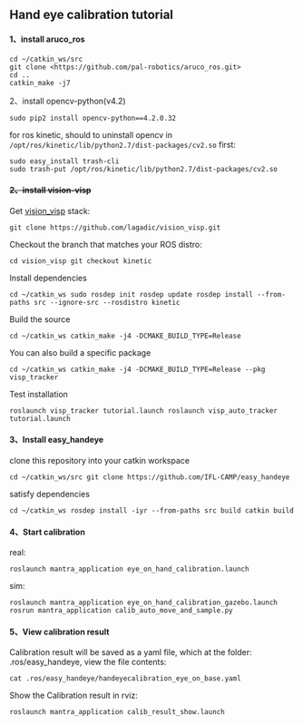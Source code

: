 ## Hand eye calibration tutorial

#### 1、install aruco_ros

```
cd ~/catkin_ws/src
git clone <https://github.com/pal-robotics/aruco_ros.git>
cd ..
catkin_make -j7
```



2、install opencv-python(v4.2)

```
sudo pip2 install opencv-python==4.2.0.32
```

for ros kinetic, should to uninstall opencv in `/opt/ros/kinetic/lib/python2.7/dist-packages/cv2.so` first:

```
sudo easy_install trash-cli
sudo trash-put /opt/ros/kinetic/lib/python2.7/dist-packages/cv2.so
```



#### ~~2、install vision-visp~~

Get [vision_visp](http://wiki.ros.org/vision_visp) stack:

```
git clone https://github.com/lagadic/vision_visp.git 
```

Checkout the branch that matches your ROS distro:

```
cd vision_visp git checkout kinetic 
```

Install dependencies

```
cd ~/catkin_ws sudo rosdep init rosdep update rosdep install --from-paths src --ignore-src --rosdistro kinetic 
```

Build the source

```
cd ~/catkin_ws catkin_make -j4 -DCMAKE_BUILD_TYPE=Release 
```

You can also build a specific package

```
cd ~/catkin_ws catkin_make -j4 -DCMAKE_BUILD_TYPE=Release --pkg visp_tracker 
```

Test installation

```
roslaunch visp_tracker tutorial.launch roslaunch visp_auto_tracker tutorial.launch
```



#### 3、Install easy_handeye

clone this repository into your catkin workspace

```
cd ~/catkin_ws/src git clone https://github.com/IFL-CAMP/easy_handeye 
```

satisfy dependencies

```
cd ~/catkin_ws rosdep install -iyr --from-paths src build catkin build 
```



#### 4、Start calibration

real:

```
roslaunch mantra_application eye_on_hand_calibration.launch
```



sim:

```
roslaunch mantra_application eye_on_hand_calibration_gazebo.launch
rosrun mantra_application calib_auto_move_and_sample.py
```



#### 5、View calibration result

Calibration result will be saved as a yaml file, which at the folder: .ros/easy_handeye, view the file contents:

```
cat .ros/easy_handeye/handeyecalibration_eye_on_base.yaml
```

Show the Calibration result in rviz:

```
roslaunch mantra_application calib_result_show.launch
```

